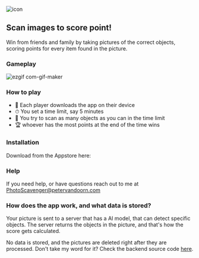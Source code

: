 

![icon](https://user-images.githubusercontent.com/71013416/178444610-afb01ca8-c8be-443d-be2d-328bde3f95cf.png)

## Scan images to score point!
Win from friends and family by taking pictures of the correct objects, scoring points for every item found in the picture. 




### Gameplay
![ezgif com-gif-maker](https://user-images.githubusercontent.com/71013416/178448499-3f547173-43ab-41b2-967a-a1f9ae8dd9a0.gif)


### How to play

- 📲 Each player downloads the app on their device 
- ⏱ You set a time limit, say 5 minutes 
- 🏃 You try to scan as many objects as you can in the time limit
- 🏆 whoever has the most points at the end of the time wins 

### Installation

Download from the Appstore here: 

### Help
If you need help, or have questions reach out to me at PhotoScavenger@petervandoorn.com

### How does the app work, and what data is stored? 
Your picture is sent to a server that has a AI model, that can detect specific objects. 
The server returns the objects in the picture, and that's how the score gets calculated. 

No data is stored, and the pictures are deleted right after they are processed. Don't take my word for it? Check the backend source code [here]([url](https://github.com/two-trick-pony-NL/ScanGameBackend)).
